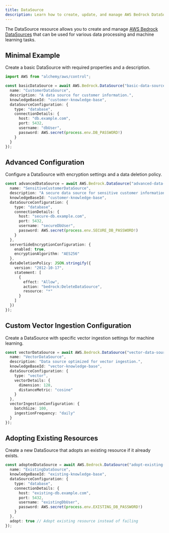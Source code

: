 ```yaml
---
title: DataSource
description: Learn how to create, update, and manage AWS Bedrock DataSources using Alchemy Cloud Control.
---
```


The DataSource resource allows you to create and manage [AWS Bedrock DataSources](https://docs.aws.amazon.com/bedrock/latest/userguide/) that can be used for various data processing and machine learning tasks.

## Minimal Example

Create a basic DataSource with required properties and a description.

```ts
import AWS from "alchemy/aws/control";

const basicDataSource = await AWS.Bedrock.DataSource("basic-data-source", {
  name: "CustomerDataSource",
  description: "A data source for customer information.",
  knowledgeBaseId: "customer-knowledge-base",
  dataSourceConfiguration: {
    type: "database",
    connectionDetails: {
      host: "db.example.com",
      port: 5432,
      username: "dbUser",
      password: AWS.secret(process.env.DB_PASSWORD!)
    }
  }
});
```

## Advanced Configuration

Configure a DataSource with encryption settings and a data deletion policy.

```ts
const advancedDataSource = await AWS.Bedrock.DataSource("advanced-data-source", {
  name: "SensitiveCustomerDataSource",
  description: "A secure data source for sensitive customer information.",
  knowledgeBaseId: "customer-knowledge-base",
  dataSourceConfiguration: {
    type: "database",
    connectionDetails: {
      host: "secure-db.example.com",
      port: 5432,
      username: "secureDbUser",
      password: AWS.secret(process.env.SECURE_DB_PASSWORD!)
    }
  },
  serverSideEncryptionConfiguration: {
    enabled: true,
    encryptionAlgorithm: "AES256"
  },
  dataDeletionPolicy: JSON.stringify({
    version: "2012-10-17",
    statement: [
      {
        effect: "Allow",
        action: "bedrock:DeleteDataSource",
        resource: "*"
      }
    ]
  })
});
```

## Custom Vector Ingestion Configuration

Create a DataSource with specific vector ingestion settings for machine learning.

```ts
const vectorDataSource = await AWS.Bedrock.DataSource("vector-data-source", {
  name: "VectorDataSource",
  description: "Data source optimized for vector ingestion.",
  knowledgeBaseId: "vector-knowledge-base",
  dataSourceConfiguration: {
    type: "vector",
    vectorDetails: {
      dimension: 128,
      distanceMetric: "cosine"
    }
  },
  vectorIngestionConfiguration: {
    batchSize: 100,
    ingestionFrequency: "daily"
  }
});
```

## Adopting Existing Resources

Create a new DataSource that adopts an existing resource if it already exists.

```ts
const adoptedDataSource = await AWS.Bedrock.DataSource("adopt-existing-data-source", {
  name: "ExistingDataSource",
  knowledgeBaseId: "existing-knowledge-base",
  dataSourceConfiguration: {
    type: "database",
    connectionDetails: {
      host: "existing-db.example.com",
      port: 5432,
      username: "existingDbUser",
      password: AWS.secret(process.env.EXISTING_DB_PASSWORD!)
    }
  },
  adopt: true // Adopt existing resource instead of failing
});
```